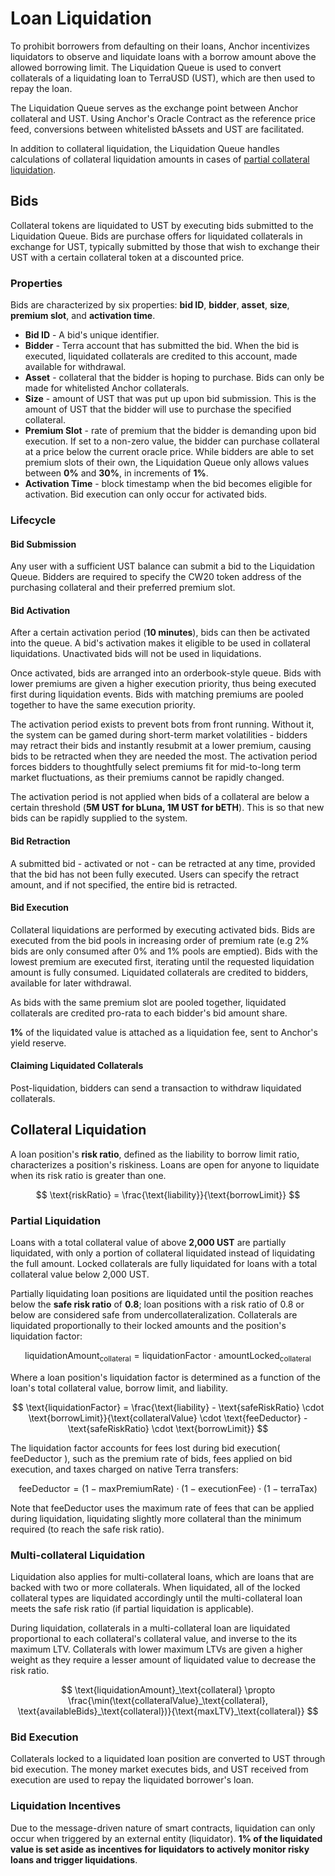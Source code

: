 # Loan Liquidation

To prohibit borrowers from defaulting on their loans, Anchor incentivizes liquidators to observe and liquidate loans with a borrow amount above the allowed borrowing limit. The Liquidation Queue is used to convert collaterals of a liquidating loan to TerraUSD (UST), which are then used to repay the loan.

The Liquidation Queue serves as the exchange point between Anchor collateral and UST. Using Anchor's Oracle Contract as the reference price feed, conversions between whitelisted bAssets and UST are facilitated.

In addition to collateral liquidation, the Liquidation Queue handles calculations of collateral liquidation amounts in cases of [partial collateral liquidation](./loan-liquidation.md#partial-liquidation).

## Bids

Collateral tokens are liquidated to UST by executing bids submitted to the Liquidation Queue. Bids are purchase offers for liquidated collaterals in exchange for UST, typically submitted by those that wish to exchange their UST with a certain collateral token at a discounted price.

### Properties

Bids are characterized by six properties: **bid ID**, **bidder**, **asset**, **size**, **premium slot**, and **activation time**.

* **Bid ID** - A bid's unique identifier.
* **Bidder** - Terra account that has submitted the bid. When the bid is executed, liquidated collaterals are credited to this account, made available for withdrawal.
* **Asset** - collateral that the bidder is hoping to purchase. Bids can only be made for whitelisted Anchor collaterals.
* **Size** - amount of UST that was put up upon bid submission. This is the amount of UST that the bidder will use to purchase the specified collateral.
* **Premium Slot** - rate of premium that the bidder is demanding upon bid execution. If set to a non-zero value, the bidder can purchase collateral at a price below the current oracle price. While bidders are able to set premium slots of their own, the Liquidation Queue only allows values between **0%** and **30%**, in increments of **1%**.
* **Activation Time** - block timestamp when the bid becomes eligible for activation. Bid execution can only occur for activated bids.

### Lifecycle

#### Bid Submission

Any user with a sufficient UST balance can submit a bid to the Liquidation Queue. Bidders are required to specify the CW20 token address of the purchasing collateral and their preferred premium slot.



#### Bid Activation

After a certain activation period (**10 minutes**), bids can then be activated into the queue. A bid's activation makes it eligible to be used in collateral liquidations. Unactivated bids will not be used in liquidations.

Once activated, bids are arranged into an orderbook-style queue. Bids with lower premiums are given a higher execution priority, thus being executed first during liquidation events. Bids with matching premiums are pooled together to have the same execution priority.

The activation period exists to prevent bots from front running. Without it, the system can be gamed during short-term market volatilities - bidders may retract their bids and instantly resubmit at a lower premium, causing bids to be retracted when they are needed the most. The activation period forces bidders to thoughtfully select premiums fit for mid-to-long term market fluctuations, as their premiums cannot be rapidly changed.

The activation period is not applied when bids of a collateral are below a certain threshold (**5M UST for bLuna, 1M UST for bETH**). This is so that new bids can be rapidly supplied to the system.



#### Bid Retraction

A submitted bid - activated or not - can be retracted at any time, provided that the bid has not been fully executed. Users can specify the retract amount, and if not specified, the entire bid is retracted.



#### Bid Execution

Collateral liquidations are performed by executing activated bids. Bids are executed from the bid pools in increasing order of premium rate (e.g 2% bids are only consumed after 0% and 1% pools are emptied). Bids with the lowest premium are executed first, iterating until the requested liquidation amount is fully consumed. Liquidated collaterals are credited to bidders, available for later withdrawal.

As bids with the same premium slot are pooled together, liquidated collaterals are credited pro-rata to each bidder's bid amount share.

**1%** of the liquidated value is attached as a liquidation fee, sent to Anchor's yield reserve.



#### Claiming Liquidated Collaterals

Post-liquidation, bidders can send a transaction to withdraw liquidated collaterals.

## Collateral Liquidation

A loan position's **risk ratio**, defined as the liability to borrow limit ratio, characterizes a position's riskiness. Loans are open for anyone to liquidate when its risk ratio is greater than one.

$$
\text{riskRatio} = \frac{\text{liability}}{\text{borrowLimit}}
$$

### Partial Liquidation

Loans with a total collateral value of above **2,000 UST** are partially liquidated, with only a portion of collateral liquidated instead of liquidating the full amount. Locked collaterals are fully liquidated for loans with a total collateral value below 2,000 UST.

Partially liquidating loan positions are liquidated until the position reaches below the **safe risk ratio** of **0.8**; loan positions with a risk ratio of 0.8 or below are considered safe from undercollateralization. Collaterals are liquidated proportionally to their locked amounts and the position's liquidation factor:

$$
\text{liquidationAmount}_{\text{collateral}} = \text{liquidationFactor} \cdot \text{amountLocked}_{\text{collateral}}
$$

Where a loan position's liquidation factor is determined as a function of the loan's total collateral value, borrow limit, and liability.

$$
\text{liquidationFactor} = \frac{\text{liability} - \text{safeRiskRatio} \cdot \text{borrowLimit}}{\text{collateralValue} \cdot \text{feeDeductor} - \text{safeRiskRatio} \cdot \text{borrowLimit}}
$$

The liquidation factor accounts for fees lost during bid execution( $\text{feeDeductor}$ ), such as the premium rate of bids, fees applied on bid execution, and taxes charged on native Terra transfers:

$$
\text{feeDeductor} = (1-\text{maxPremiumRate}) \cdot(1-\text{executionFee})\cdot(1-\text{terraTax})
$$

Note that $\text{feeDeductor}$ uses the maximum rate of fees that can be applied during liquidation, liquidating slightly more collateral than the minimum required (to reach the safe risk ratio).

### Multi-collateral Liquidation

Liquidation also applies for multi-collateral loans, which are loans that are backed with two or more collaterals. When liquidated, all of the locked collateral types are liquidated accordingly until the multi-collateral loan meets the safe risk ratio (if partial liquidation is applicable).

During liquidation, collaterals in a multi-collateral loan are liquidated proportional to each collateral's collateral value, and inverse to the its maximum LTV. Collaterals with lower maximum LTVs are given a higher weight as they require a lesser amount of liquidated value to decrease the risk ratio.

$$
\text{liquidationAmount}_\text{collateral} \propto \frac{\min(\text{collateralValue}_\text{collateral}, \text{availableBids}_\text{collateral})}{\text{maxLTV}_\text{collateral}}
$$

### Bid Execution

Collaterals locked to a liquidated loan position are converted to UST through bid execution. The money market executes bids, and UST received from execution are used to repay the liquidated borrower's loan.

### Liquidation Incentives

Due to the message-driven nature of smart contracts, liquidation can only occur when triggered by an external entity (liquidator). **1% of the liquidated value is set aside as incentives for liquidators to actively monitor risky loans and trigger liquidations**.
